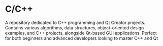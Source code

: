 # C/C++
A repository dedicated to C++ programming and Qt Creator projects. Contains various algorithms, data structures, object-oriented design examples, and C++ projects, alongside Qt-based GUI applications. Perfect for both beginners and advanced developers looking to master C++ and Qt
